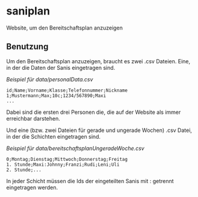 # saniplan
Website, um den Bereitschaftsplan anzuzeigen

## Benutzung
Um den Bereitschaftsplan anzuzeigen, braucht es zwei .csv Dateien.
Eine, in der die Daten der Sanis eingetragen sind.

*Beispiel für data/personalData.csv*
```csv
id;Name;Vorname;Klasse;Telefonnummer;Nickname
1;Mustermann;Max;10c;1234/567890;Maxi
...
```
Dabei sind die ersten drei Personen die, die auf der Website als immer erreichbar darstehen.

Und eine (bzw. zwei Dateien für gerade und ungerade Wochen) .csv Datei, in der die Schichten eingetragen sind.

*Beispiel für data/bereitschaftsplanUngeradeWoche.csv*
```csv
0;Montag;Dienstag;Mittwoch;Donnerstag;Freitag
1. Stunde;Maxi:Johnny;Franzi;Rudi;Leni;Uli
2. Stunde;...
```
In jeder Schicht müssen die Ids der eingeteilten Sanis mit : getrennt eingetragen werden.
